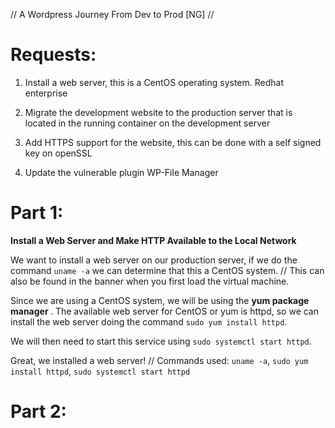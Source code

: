 // A Wordpress Journey From Dev to Prod [NG] //

# Requests:
1. Install a web server, this is a CentOS operating system. Redhat enterprise

2. Migrate the development website to the production server that is located in the running container on the development server

3. Add HTTPS support for the website, this can be done with a self signed key on openSSL

4. Update the vulnerable plugin WP-File Manager

# Part 1: 
<strong> Install a Web Server and Make HTTP Available to the Local Network </strong>

We want to install a web server on our production server, if we do the command `uname -a` we can determine that this a CentOS system. // This can also be found in the banner when you first load the virtual machine. 

Since we are using a CentOS system, we will be using the <strong> yum package manager </strong>. The available web server for CentOS or yum is httpd, so we can install the web server doing the command `sudo yum install httpd`. 

We will then need to start this service using `sudo systemctl start httpd`. 

Great, we installed a web server! // Commands used: `uname -a`, `sudo yum install httpd`, `sudo systemctl start httpd`

# Part 2:


